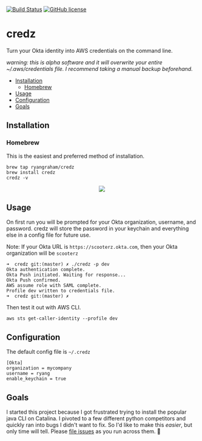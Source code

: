 
[![Build Status](https://circleci.com/gh/ryangraham/credz.svg?style=svg)](https://circleci.com/gh/ryangraham/credz)
[![GitHub license](https://img.shields.io/badge/license-MIT-blue.svg)](https://raw.githubusercontent.com/ryangraham/credz/master/LICENSE)

# credz

Turn your Okta identity into AWS credentials on the command line.

_warning: this is alpha software and it will overwrite your entire ~/.aws/credentials file. I recommend taking a manual backup beforehand._

- [Installation](#installation)
  - [Homebrew](#homebrew)
- [Usage](#usage)
- [Configuration](#configuration)
- [Goals](#goals)

## Installation

### Homebrew

This is the easiest and preferred method of installation.

```
brew tap ryangraham/credz
brew install credz
credz -v
```
<p align="center"><img src="/img/demo.gif?raw=true"/></p>

## Usage

On first run you will be prompted for your Okta organization, username, and password. credz will store the password in your keychain and everything else in a config file for future use.

Note: If your Okta URL is `https://scooterz.okta.com`, then your Okta organization will be `scooterz`

```
➜  credz git:(master) ✗ ./credz -p dev
Okta authentication complete.
Okta Push initiated. Waiting for response...
Okta Push confirmed.
AWS assume role with SAML complete.
Profile dev written to credentials file.
➜  credz git:(master) ✗
```
Then test it out with AWS CLI.
```
aws sts get-caller-identity --profile dev
```

## Configuration

The default config file is `~/.credz`

```
[Okta]
organization = mycompany
username = ryang
enable_keychain = true
```

## Goals

I started this project because I got frustrated trying to install the popular java CLI on Catalina. I pivoted to a few different python competitors and quickly ran into bugs I didn't want to fix. So I'd like to make this _easier_, but only time will tell. Please [file issues](https://github.com/ryangraham/credz/issues/new) as you run across them. :beer:
